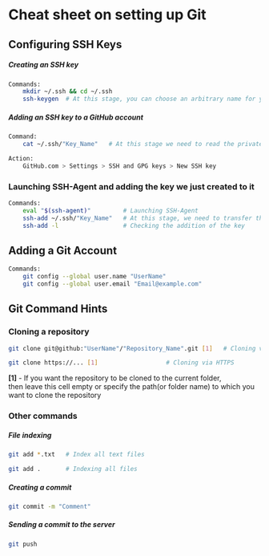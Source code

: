 # Cheat sheet on setting up Git

## Configuring SSH Keys
##### Creating an SSH key
```sh
Commands:
    mkdir ~/.ssh && cd ~/.ssh
    ssh-keygen  # At this stage, you can choose an arbitrary name for your SSH key
```

##### Adding an SSH key to a GitHub account
```sh
Command:
    cat ~/.ssh/"Key_Name"   # At this stage we need to read the private key (without extension.pub)

Action:
    GitHub.com > Settings > SSH and GPG keys > New SSH key
```


### Launching SSH-Agent and adding the key we just created to it
```sh
Commands:
	eval "$(ssh-agent)"         # Launching SSH-Agent
	ssh-add ~/.ssh/"Key_Name"   # At this stage, we need to transfer the private key to the agent ( without extension .pub)
	ssh-add -l                  # Checking the addition of the key
```

## Adding a Git Account
```sh
Commands:
	git config --global user.name "UserName"
	git config --global user.email "Email@example.com"
```


## Git Command Hints
### Cloning a repository
```sh
git clone git@github:"UserName"/"Repository_Name".git [1]	# Cloning via SSH
```
```sh
git clone https://... [1]					# Cloning via HTTPS
```
__[1]__ - If you want the repository to be cloned to the current folder,   
then leave this cell empty or specify the path(or folder name) to which you want to clone the repository

### Other commands
##### File indexing
```sh
git add *.txt   # Index all text files
```
```sh
git add .       # Indexing all files
```
##### Creating a commit
```sh
git commit -m "Comment"
```

##### Sending a commit to the server
```sh
git push
```
